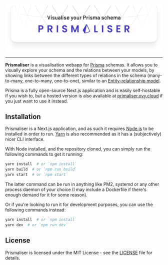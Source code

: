 <p align="center">
  <a href="https://prismaliser.ovy.cloud">
    <img src=".resources/readme-banner.svg" alt="Visualise your Prisma schema - Prismaliser">
  </a>
</p>

---

**Prismaliser** is a visualisation webapp for [Prisma](https://prisma.io)
schemas. It allows you to visually explore your schema and the relations between
your models, by showing links between the different types of relations in the
schema (many-to-many, one-to-many, one-to-one), similar to an
[Entity-relationship model](https://en.wikipedia.org/wiki/Entity-relationship_model).

Prisma is a fully open-source Next.js application and is easily self-hostable if
you wish to, but a hosted version is also available at
[primaliser.ovy.cloud](https://primaliser.ovy.cloud) if you just want to use it
instead.

## Installation

Prismaliser is a Next.js application, and as such it requires
[Node.js](https://nodejs.org) to be installed in order to run.
[Yarn](https://yarnpkg.com) is also recommended as it has a (subjectively) nicer
CLI interface.

With Node installed, and the repository cloned, you can simply run the following
commands to get it running:

```bash
yarn install  # or `npm install`
yarn build  # or `npm run build`
yarn start  # or `npm start`
```

The latter command can be run in anything like PM2, systemd or any other process
daemon of your choice (I may include a Dockerfile if there's enough demand for
it for some reason).

Or if you're looking to run it for development purposes, you can use the
following commands instead:

```bash
yarn install  # or `npm install`
yarn dev  # or `npm run dev`
```

## License

Prismaliser is licensed under the MIT License - see the [LICENSE](LICENSE) file
for details.
